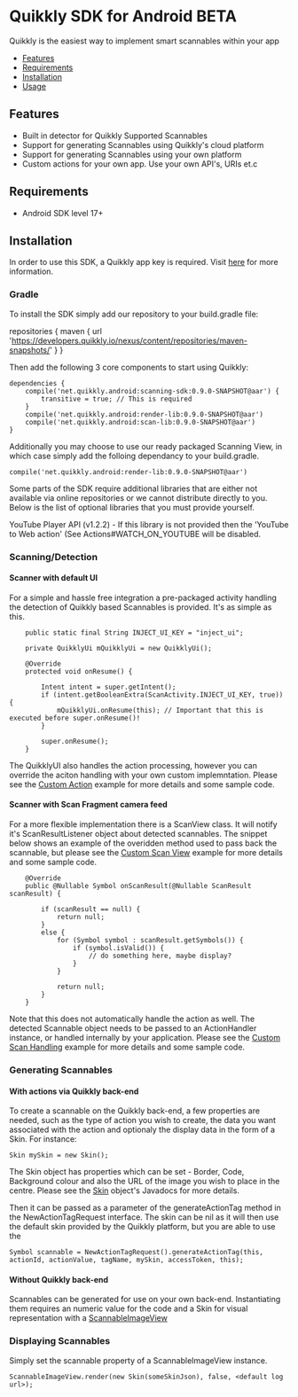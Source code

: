 # Quikkly SDK for Android BETA

Quikkly is the easiest way to implement smart scannables within your app

- [Features](#features)
- [Requirements](#requirements)
- [Installation](#installation)
- [Usage](#usage)

## Features

- Built in detector for Quikkly Supported Scannables
- Support for generating Scannables using Quikkly's cloud platform
- Support for generating Scannables using your own platform
- Custom actions for your own app. Use your own API's, URIs et.c

## Requirements

- Android SDK level 17+

## Installation

In order to use this SDK, a Quikkly app key is required. Visit [here](https://developers.quikkly.io) for more information.

### Gradle

To install the SDK simply add our repository to your build.gradle file:

repositories {
    maven { url 'https://developers.quikkly.io/nexus/content/repositories/maven-snapshots/' }
}

Then add the following 3 core components to start using Quikkly:

```
dependencies {
    compile('net.quikkly.android:scanning-sdk:0.9.0-SNAPSHOT@aar') {
        transitive = true; // This is required
    }
    compile('net.quikkly.android:render-lib:0.9.0-SNAPSHOT@aar')
    compile('net.quikkly.android:scan-lib:0.9.0-SNAPSHOT@aar')
}
```

Additionally you may choose to use our ready packaged Scanning View, in which case simply add the folloing dependancy to your build.gradle.

```
compile('net.quikkly.android:render-lib:0.9.0-SNAPSHOT@aar')
```

Some parts of the SDK require additional libraries that are either not available via online repositories or we cannot distribute directly to you. Below is the list of optional libraries that you must provide yourself.

YouTube Player API (v1.2.2) - If this library is not provided then the 'YouTube to Web action' (See Actions#WATCH_ON_YOUTUBE will be disabled.

### Scanning/Detection

#### Scanner with default UI

For a simple and hassle free integration a pre-packaged activity handling the detection of Quikkly based Scannables is provided.
It's as simple as this.

```
    public static final String INJECT_UI_KEY = "inject_ui";

    private QuikklyUi mQuikklyUi = new QuikklyUi();

    @Override
    protected void onResume() {

        Intent intent = super.getIntent();
        if (intent.getBooleanExtra(ScanActivity.INJECT_UI_KEY, true)) {
            mQuikklyUi.onResume(this); // Important that this is executed before super.onResume()!
        }

        super.onResume();
    }
```

The QuikklyUI also handles the action processing, however you can override the aciton handling with your own custom implemntation. Please see the [Custom Action](https://developers.quikkly.io/placeholder) example for more details and some sample code.

#### Scanner with Scan Fragment camera feed

For a more flexible implementation there is a ScanView class.
It will notify it's ScanResultListener object about detected scannables. The snippet below shows an example of the overidden method used to pass back the scannable, but please see the [Custom Scan View](https://developers.quikkly.io/placeholder) example for more details and some sample code.

```
    @Override
    public @Nullable Symbol onScanResult(@Nullable ScanResult scanResult) {

        if (scanResult == null) {
            return null;
        }
        else {
            for (Symbol symbol : scanResult.getSymbols()) {
                if (symbol.isValid()) {
                    // do something here, maybe display?
                }
            }

            return null;
        }
    }
```

Note that this does not automatically handle the action as well. The detected Scannable object needs to be passed to an ActionHandler instance, or handled internally by your application. Please see the [Custom Scan Handling](https://developers.quikkly.io/placeholder) example for more details and some sample code.

### Generating Scannables

#### With actions via Quikkly back-end

To create a scannable on the Quikkly back-end, a few properties are needed, such as the type of action you wish to create, the data you want associated with the action and optionaly the display data in the form of a Skin.
For instance:

```
Skin mySkin = new Skin();
```

The Skin object has properties which can be set - Border, Code, Background colour and also the URL of the image you wish to place in the centre. Please see the [Skin](https://developers.quikkly.io/placeholder) object's Javadocs for more details.

Then it can be passed as a parameter of the generateActionTag method in the NewActionTagRequest interface. The skin can be nil as it will then use the default skin provided by the Quikkly platform, but you are able to use the 

```
Symbol scannable = NewActionTagRequest().generateActionTag(this, actionId, actionValue, tagName, mySkin, accessToken, this);
```

#### Without Quikkly back-end

Scannables can be generated for use on your own back-end. Instantiating them requires an numeric value for the code and a Skin for visual representation with a [ScannableImageView](https://developers.quikkly.io/placeholder)

### Displaying Scannables

Simply set the scannable property of a ScannableImageView instance.

```
ScannableImageView.render(new Skin(someSkinJson), false, <default log url>);
```
